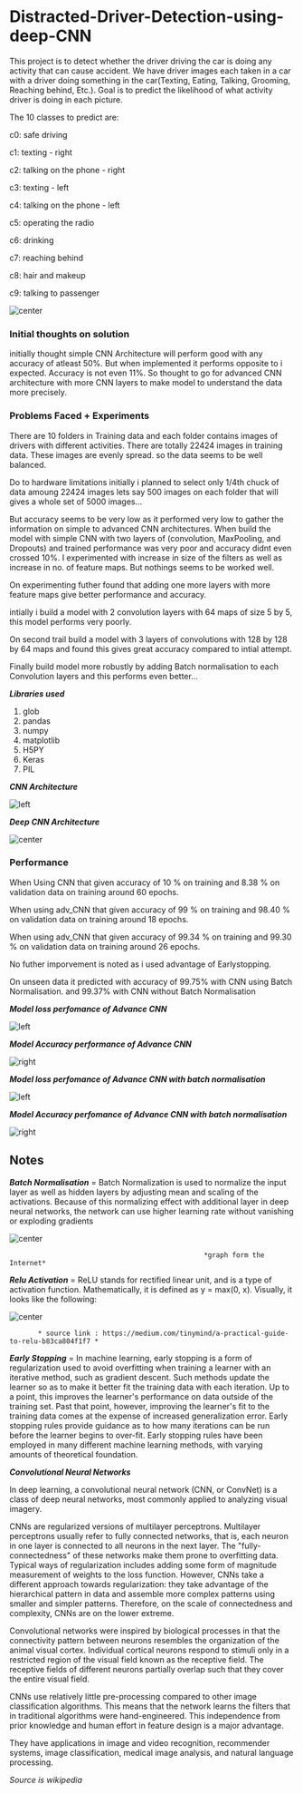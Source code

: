 # Distracted-Driver-Detection-using-deep-CNN
  This project is to detect whether the driver driving the car is doing any activity that can cause accident. We have driver images each taken in a car with a driver doing something in the car(Texting, Eating, Talking, Grooming, Reaching behind, Etc.). Goal is to predict the likelihood of what activity driver is doing in each picture.

The 10 classes to predict are:

c0: safe driving


c1: texting - right


c2: talking on the phone - right


c3: texting - left


c4: talking on the phone - left


c5: operating the radio


c6: drinking


c7: reaching behind


c8: hair and makeup


c9: talking to passenger

![center](./Images/distraction.gif)

### Initial thoughts on solution

initially thought simple CNN Architecture will perform good with any accuracy of atleast 50%. But when implemented it performs opposite to i expected. Accuracy is not even 11%. So thought to go for advanced CNN architecture with more CNN layers to make model to understand the data more precisely.

### Problems Faced + Experiments

There are 10 folders in Training data and each folder contains images of drivers with different activities. There are totally 22424 images in training data. These images are evenly spread. so the data seems to be well balanced.

Do to hardware limitations initially i planned to select only 1/4th chuck of data amoung 22424 images lets say 500 images on each folder that will gives a whole set of 5000 images...

But accuracy seems to be very low as it performed very low to gather the information on simple to advanced CNN architectures.
When build the model with simple CNN with two layers of (convolution, MaxPooling, and Dropouts) and trained performance was very poor and accuracy didnt even crossed 10%. I experimented with increase in size of the filters as well as increase in no. of feature maps. But nothings seems to be worked well.

On experimenting futher found that adding one more layers with more feature maps give better performance and accuracy.

intially i build a model with 2 convolution layers with 64 maps of size 5 by 5, this model performs very poorly.

On second trail build a model with 3 layers of convolutions with 128 by 128 by 64 maps and found this gives great accuracy compared to intial attempt.

Finally build model more robustly by adding Batch normalisation to each Convolution layers and this performs even better...

***Libraries used***

1. glob
2. pandas
3. numpy
4. matplotlib
5. H5PY
6. Keras
7. PIL

***CNN Architecture***

![left](./Images/adv_model.png)

***Deep CNN Architecture***

![center](./Images/deep_model.png)

### Performance

When Using CNN that given accuracy of 10 % on training and 8.38 % on validation data on training around 60 epochs.

When using adv_CNN that given accuracy of 99 % on training and 98.40 % on validation data on training around 18 epochs.

When using adv_CNN that given accuracy of 99.34 % on training and 99.30 % on validation data on training around 26 epochs.

No futher imporvement is noted as i used advantage of Earlystopping. 

On unseen data it predicted with accuracy of 99.75% with CNN using Batch Normalisation. and 99.37% with CNN without Batch Normalisation

***Model loss perfomance of Advance CNN***

![left](./Images/model_loss.png)

***Model Accuracy performance of Advance CNN***

 ![right](./Images/model_accu.png)

***Model loss perfomance of Advance CNN with batch normalisation***

![left](./Images/deep_model_loss.png)

***Model Accuracy perfomance of Advance CNN with batch normalisation***

![right](./Images/deep_model_acc.png)

## Notes

***Batch Normalisation*** = Batch Normalization is used to normalize the input layer as well as hidden layers by adjusting mean and scaling of the activations. Because of this normalizing effect with additional layer in deep neural networks, the network can use higher learning rate without vanishing or exploding gradients

![center](./Images/Batch_normalization.png)

                                                    *graph form the Internet*

***Relu Activation*** = ReLU stands for rectified linear unit, and is a type of activation function. Mathematically, it is defined as y = max(0, x). Visually, it looks like the following:

![center](./Images/relu.png)

           * source link : https://medium.com/tinymind/a-practical-guide-to-relu-b83ca804f1f7 *

***Early Stopping*** = In machine learning, early stopping is a form of regularization used to avoid overfitting when training a learner with an iterative method, such as gradient descent. Such methods update the learner so as to make it better fit the training data with each iteration. Up to a point, this improves the learner's performance on data outside of the training set. Past that point, however, improving the learner's fit to the training data comes at the expense of increased generalization error. Early stopping rules provide guidance as to how many iterations can be run before the learner begins to over-fit. Early stopping rules have been employed in many different machine learning methods, with varying amounts of theoretical foundation.

***Convolutional Neural Networks***

In deep learning, a convolutional neural network (CNN, or ConvNet) is a class of deep neural networks, most commonly applied to analyzing visual imagery.

CNNs are regularized versions of multilayer perceptrons. Multilayer perceptrons usually refer to fully connected networks, that is, each neuron in one layer is connected to all neurons in the next layer. The "fully-connectedness" of these networks make them prone to overfitting data. Typical ways of regularization includes adding some form of magnitude measurement of weights to the loss function. However, CNNs take a different approach towards regularization: they take advantage of the hierarchical pattern in data and assemble more complex patterns using smaller and simpler patterns. Therefore, on the scale of connectedness and complexity, CNNs are on the lower extreme.

Convolutional networks were inspired by biological processes in that the connectivity pattern between neurons resembles the organization of the animal visual cortex. Individual cortical neurons respond to stimuli only in a restricted region of the visual field known as the receptive field. The receptive fields of different neurons partially overlap such that they cover the entire visual field.

CNNs use relatively little pre-processing compared to other image classification algorithms. This means that the network learns the filters that in traditional algorithms were hand-engineered. This independence from prior knowledge and human effort in feature design is a major advantage.

They have applications in image and video recognition, recommender systems, image classification, medical image analysis, and natural language processing.

*Source is wikipedia*
